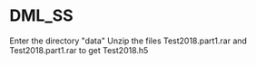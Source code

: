 # DML_SS
Enter the directory  "data"
Unzip the files  Test2018.part1.rar and Test2018.part1.rar to get Test2018.h5
